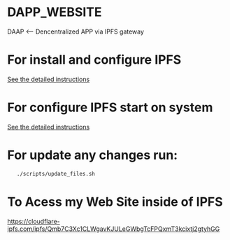 # DAPP_WEBSITE
DAAP &lt;-- Dencentralized APP via IPFS gateway

# For install and configure IPFS

[See the detailed instructions](./docs/install_&_config.md)

# For configure IPFS start on system

[See the detailed instructions](./docs/script_for_load_ipfs_with_system.md)

# For update any changes run:

```sh
   ./scripts/update_files.sh
```

# To Acess my Web Site inside of IPFS

https://cloudflare-ipfs.com/ipfs/Qmb7C3Xc1CLWgavKJULeGWbgTcFPQxmT3kcixtj2gtyhGG

